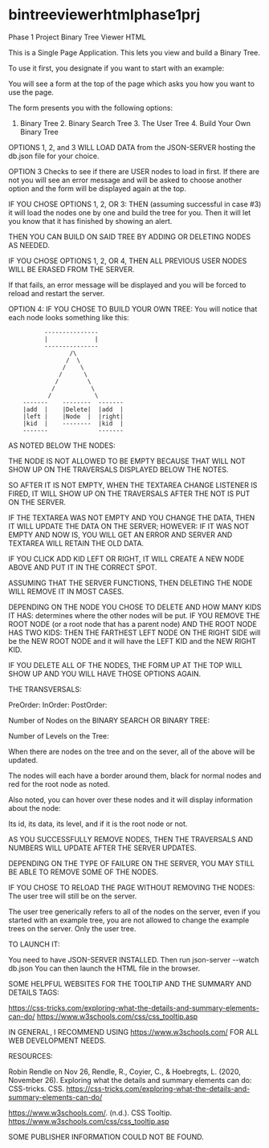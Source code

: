 # bintreeviewerhtmlphase1prj
Phase 1 Project Binary Tree Viewer HTML

This is a Single Page Application. This lets you view and build a Binary Tree.

To use it first, you designate if you want to start with an example:

You will see a form at the top of the page which asks you how you want to use the page.

The form presents you with the following options:

1. Binary Tree 2. Binary Search Tree 3. The User Tree 4. Build Your Own Binary Tree

OPTIONS 1, 2, and 3 WILL LOAD DATA from the JSON-SERVER hosting the db.json file for your choice.

OPTION 3 Checks to see if there are USER nodes to load in first. If there are not you will see an error message and will be asked to choose another option and the form will be displayed again at the top.

IF YOU CHOSE OPTIONS 1, 2, OR 3: THEN (assuming successful in case #3) it will load the nodes one by one and build the tree for you. Then it will let you know that it has finished by showing an alert.

THEN YOU CAN BUILD ON SAID TREE BY ADDING OR DELETING NODES AS NEEDED.

IF YOU CHOSE OPTIONS 1, 2, OR 4, THEN ALL PREVIOUS USER NODES WILL BE ERASED FROM THE SERVER.

If that fails, an error message will be displayed and you will be forced to reload and restart the server.

OPTION 4: IF YOU CHOSE TO BUILD YOUR OWN TREE: You will notice that each node looks something like this:

              ---------------
              |             |
              ---------------
                     /\
                    /  \
                   /    \
                  /      \
                 /        \
                /          \
               /            \
        -------    --------  -------
        |add  |    |Delete|  |add  |
        |left |    |Node  |  |right|
        |kid  |    --------  |kid  |
        -------              -------

AS NOTED BELOW THE NODES:

THE NODE IS NOT ALLOWED TO BE EMPTY BECAUSE THAT WILL NOT SHOW UP ON THE TRAVERSALS DISPLAYED BELOW THE NOTES.

SO AFTER IT IS NOT EMPTY, WHEN THE TEXTAREA CHANGE LISTENER IS FIRED, IT WILL SHOW UP ON THE TRAVERSALS AFTER THE NOT IS PUT ON THE SERVER.

IF THE TEXTAREA WAS NOT EMPTY AND YOU CHANGE THE DATA, THEN IT WILL UPDATE THE DATA ON THE SERVER;
HOWEVER: IF IT WAS NOT EMPTY AND NOW IS, YOU WILL GET AN ERROR AND SERVER AND TEXTAREA WILL RETAIN THE OLD DATA.

IF YOU CLICK ADD KID LEFT OR RIGHT, IT WILL CREATE A NEW NODE ABOVE AND PUT IT IN THE CORRECT SPOT.

ASSUMING THAT THE SERVER FUNCTIONS, THEN DELETING THE NODE WILL REMOVE IT IN MOST CASES.

DEPENDING ON THE NODE YOU CHOSE TO DELETE AND HOW MANY KIDS IT HAS: determines where the other nodes will be put. IF YOU REMOVE THE ROOT NODE (or a root node that has a parent node) AND THE ROOT NODE HAS TWO KIDS: THEN THE FARTHEST LEFT NODE ON THE RIGHT SIDE will be the NEW ROOT NODE and it will have the LEFT KID and the NEW RIGHT KID.

IF YOU DELETE ALL OF THE NODES, THE FORM UP AT THE TOP WILL SHOW UP AND YOU WILL HAVE THOSE OPTIONS AGAIN.

THE TRANSVERSALS:

PreOrder:
InOrder:
PostOrder:

Number of Nodes on the BINARY SEARCH OR BINARY TREE:

Number of Levels on the Tree:

When there are nodes on the tree and on the sever, all of the above will be updated.

The nodes will each have a border around them, black for normal nodes and red for the root node as noted.

Also noted, you can hover over these nodes and it will display information about the node:

Its id,
its data,
its level,
and if it is the root node or not.

AS YOU SUCCESSFULLY REMOVE NODES, THEN THE TRAVERSALS AND NUMBERS WILL UPDATE AFTER THE SERVER UPDATES.

DEPENDING ON THE TYPE OF FAILURE ON THE SERVER, YOU MAY STILL BE ABLE TO REMOVE SOME OF THE NODES.

IF YOU CHOSE TO RELOAD THE PAGE WITHOUT REMOVING THE NODES: The user tree will still be on the server.

The user tree generically refers to all of the nodes on the server, even if you started with an example tree, you are not allowed to change the example trees on the server. Only the user tree.

TO LAUNCH IT:

You need to have JSON-SERVER INSTALLED. Then run json-server --watch db.json
You can then launch the HTML file in the browser.

SOME HELPFUL WEBSITES FOR THE TOOLTIP AND THE SUMMARY AND DETAILS TAGS:

https://css-tricks.com/exploring-what-the-details-and-summary-elements-can-do/
https://www.w3schools.com/css/css_tooltip.asp

IN GENERAL, I RECOMMEND USING https://www.w3schools.com/ FOR ALL WEB DEVELOPMENT NEEDS.

RESOURCES:

Robin Rendle on Nov 26, Rendle, R., Coyier, C., &amp; Hoebregts, L. (2020, November 26). Exploring what the details and summary elements can do: CSS-tricks. CSS. https://css-tricks.com/exploring-what-the-details-and-summary-elements-can-do/

https://www.w3schools.com/. (n.d.). CSS Tooltip. https://www.w3schools.com/css/css_tooltip.asp 

SOME PUBLISHER INFORMATION COULD NOT BE FOUND.
